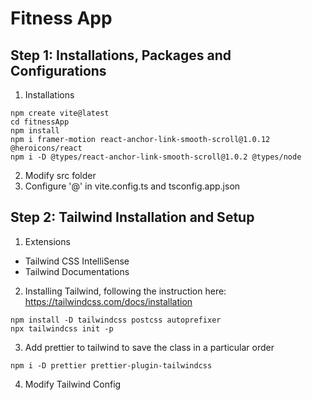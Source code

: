# Fitness App

## Step 1: Installations, Packages and Configurations

1. Installations

```
npm create vite@latest
cd fitnessApp
npm install
npm i framer-motion react-anchor-link-smooth-scroll@1.0.12 @heroicons/react
npm i -D @types/react-anchor-link-smooth-scroll@1.0.2 @types/node

```

2. Modify src folder
3. Configure '@' in vite.config.ts and tsconfig.app.json

## Step 2: Tailwind Installation and Setup

1. Extensions

- Tailwind CSS IntelliSense
- Tailwind Documentations

2. Installing Tailwind, following the instruction here: https://tailwindcss.com/docs/installation

```
npm install -D tailwindcss postcss autoprefixer
npx tailwindcss init -p
```

3. Add prettier to tailwind to save the class in a particular order

```
npm i -D prettier prettier-plugin-tailwindcss
```

4. Modify Tailwind Config
